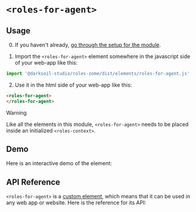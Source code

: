 # `<roles-for-agent>`

## Usage

0. If you haven't already, [go through the setup for the module](/setup).

1. Import the `<roles-for-agent>` element somewhere in the javascript side of your web-app like this:

```js
import '@darksoil-studio/roles-zome/dist/elements/roles-for-agent.js'
```

2. Use it in the html side of your web-app like this:

```html
<roles-for-agent>
</roles-for-agent>
```

> [!WARNING]
> Like all the elements in this module, `<roles-for-agent>` needs to be placed inside an initialized `<roles-context>`.

## Demo

Here is an interactive demo of the element:

<element-demo>
</element-demo>



<script setup>
import { onMounted } from "vue";
import { ProfilesClient, ProfilesStore } from '@darksoil-studio/profiles-zome';
import { demoProfiles, ProfilesZomeMock } from '@darksoil-studio/profiles-zome/dist/mocks.js';
import { decodeHashFromBase64, encodeHashToBase64 } from '@holochain/client';
import { render } from "lit";
import { html, unsafeStatic } from "lit/static-html.js";

import { RolesZomeMock, sampleRoleClaim } from "../../ui/src/mocks.ts";
import { RolesStore } from "../../ui/src/roles-store.ts";
import { RolesClient } from "../../ui/src/roles-client.ts";

onMounted(async () => {
  // Elements need to be imported on the client side, not the SSR side
  // Reference: https://vitepress.dev/guide/ssr-compat#importing-in-mounted-hook
  await import('@api-viewer/docs/lib/api-docs.js');
  await import('@api-viewer/demo/lib/api-demo.js');
  await import('@darksoil-studio/profiles-zome/dist/elements/profiles-context.js');
  if (!customElements.get('roles-context')) await import('../../ui/src/elements/roles-context.ts');
  if (!customElements.get('roles-for-agent')) await import('../../ui/src/elements/roles-for-agent.ts');

  const profiles = await demoProfiles();

  const profilesMock = new ProfilesZomeMock(
    profiles,
    Array.from(profiles.keys())[0]
  );
  const profilesStore = new ProfilesStore(new ProfilesClient(profilesMock, "roles_test"));

  const mock = new RolesZomeMock();
  const client = new RolesClient(mock, "roles_test");

  const roleClaim = await sampleRoleClaim(client);

  const record = await mock.create_role_claim(roleClaim);

  const store = new RolesStore(client, {
    roles_config: [{
      role: 'editor',
      singular_name: 'editor',
      plural_name: 'editor',
      description: 'editor',
    }]
  });
  
  render(html`
    <profiles-context .store=${profilesStore}>
      <roles-context .store=${store}>
        <api-demo src="custom-elements.json" only="roles-for-agent" exclude-knobs="store">
          <template data-element="roles-for-agent" data-target="host">
            <roles-for-agent ></roles-for-agent>
          </template>
        </api-demo>
      </roles-context>
    </profiles-context>
  `, document.querySelector('element-demo'))
  })


</script>

## API Reference

`<roles-for-agent>` is a [custom element](https://web.dev/articles/custom-elements-v1), which means that it can be used in any web app or website. Here is the reference for its API:

<api-docs src="custom-elements.json" only="roles-for-agent">
</api-docs>
